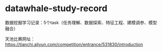 # datawhale-study-record
数据挖掘学习记录：5个task（任务理解、数据探索、特征工程、建模调参、模型融合）

天池比赛网址：https://tianchi.aliyun.com/competition/entrance/531830/introduction
